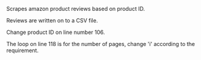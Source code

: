 Scrapes amazon product reviews based on product ID.

Reviews are written on to a CSV file.

Change product ID on line number 106. 

The loop on line 118 is for the number of pages, change 'i' according to the requirement.
